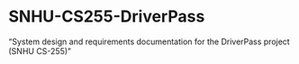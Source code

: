 # SNHU-CS255-DriverPass
“System design and requirements documentation for the DriverPass project (SNHU CS-255)”
